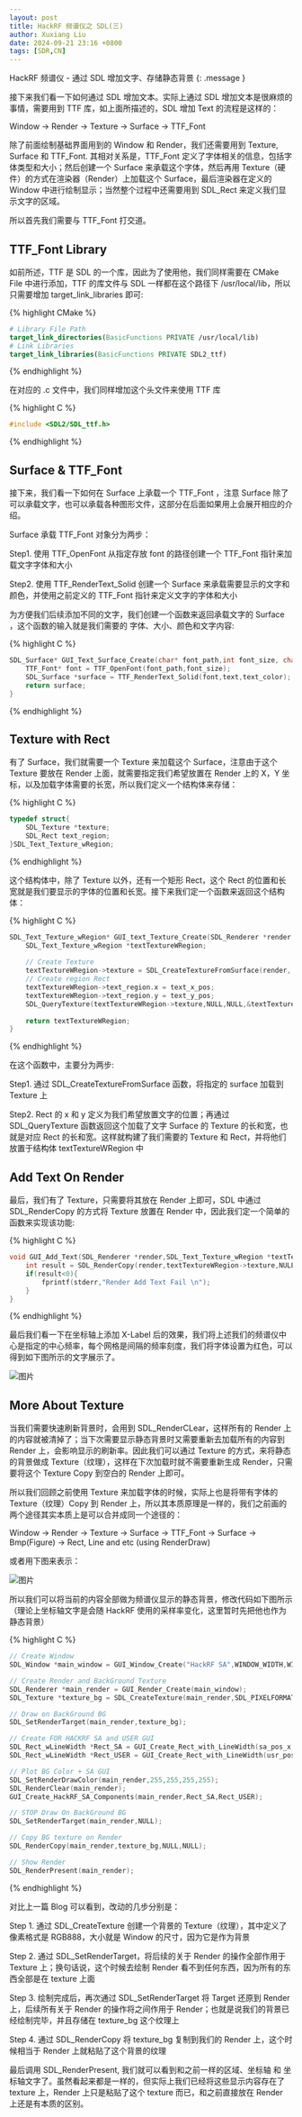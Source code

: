 ```yaml
---
layout: post
title: HackRF 频谱仪之 SDL(三)
author: Xuxiang Liu
date: 2024-09-21 23:16 +0800
tags: [SDR,CN]
---
```


HackRF 频谱仪 - 通过 SDL 增加文字、存储静态背景
{: .message }

接下来我们看一下如何通过 SDL 增加文本。实际上通过 SDL 增加文本是很麻烦的事情，需要用到 TTF 库，如上面所描述的，SDL 增加 Text 的流程是这样的：

Window -> Render -> Texture -> Surface -> TTF_Font 

除了前面绘制基础界面用到的 Window 和 Render，我们还需要用到 Texture, Surface 和 TTF_Font. 其相对关系是，TTF_Font 定义了字体相关的信息，包括字体类型和大小；然后创建一个 Surface 来承载这个字体，然后再用 Texture（硬件）的方式在渲染器（Render）上加载这个 Surface，最后渲染器在定义的 Window 中进行绘制显示；当然整个过程中还需要用到 SDL_Rect 来定义我们显示文字的区域。

所以首先我们需要与 TTF_Font 打交道。

## TTF_Font Library

如前所述，TTF 是 SDL 的一个库，因此为了使用他，我们同样需要在 CMake File 中进行添加，TTF 的库文件与 SDL 一样都在这个路径下 /usr/local/lib，所以只需要增加 target_link_libraries 即可:

{% highlight CMake %}
```CMake
# Library File Path
target_link_directories(BasicFunctions PRIVATE /usr/local/lib)
# Link Libraries
target_link_libraries(BasicFunctions PRIVATE SDL2_ttf)
```
{% endhighlight %}

在对应的 .c 文件中，我们同样增加这个头文件来使用 TTF 库

{% highlight C %}
```C
#include <SDL2/SDL_ttf.h>
```
{% endhighlight %}

## Surface & TTF_Font

接下来，我们看一下如何在 Surface 上承载一个 TTF_Font ，注意 Surface 除了可以承载文字，也可以承载各种图形文件，这部分在后面如果用上会展开相应的介绍。

Surface 承载 TTF_Font 对象分为两步：

Step1. 使用 TTF_OpenFont 从指定存放 font 的路径创建一个 TTF_Font 指针来加载文字字体和大小

Step2. 使用 TTF_RenderText_Solid 创建一个 Surface 来承载需要显示的文字和颜色，并使用之前定义的 TTF_Font 指针来定义文字的字体和大小

为方便我们后续添加不同的文字，我们创建一个函数来返回承载文字的 Surface ，这个函数的输入就是我们需要的 字体、大小、颜色和文字内容:

{% highlight C %}
```C
SDL_Surface* GUI_Text_Surface_Create(char* font_path,int font_size, char* text, SDL_Color text_color){
    TTF_Font* font = TTF_OpenFont(font_path,font_size);
    SDL_Surface *surface = TTF_RenderText_Solid(font,text,text_color);
    return surface;
}
```
{% endhighlight %}

## Texture with Rect

有了 Surface，我们就需要一个 Texture 来加载这个 Surface，注意由于这个 Texture 要放在 Render 上面，就需要指定我们希望放置在 Render 上的 X，Y 坐标，以及加载字体需要的长宽，所以我们定义一个结构体来存储：

{% highlight C %}
```C
typedef struct{
    SDL_Texture *texture;
    SDL_Rect text_region;
}SDL_Text_Texture_wRegion;
```
{% endhighlight %}

这个结构体中，除了 Texture 以外，还有一个矩形 Rect，这个 Rect 的位置和长宽就是我们要显示的字体的位置和长宽。接下来我们定一个函数来返回这个结构体：

{% highlight C %}
```C
SDL_Text_Texture_wRegion* GUI_text_Texture_Create(SDL_Renderer *render, SDL_Surface *surface, int text_x_pos, int text_y_pos){
    SDL_Text_Texture_wRegion *textTextureWRegion;
    
    // Create Texture
    textTextureWRegion->texture = SDL_CreateTextureFromSurface(render, surface);
    // Create region Rect
    textTextureWRegion->text_region.x = text_x_pos;
    textTextureWRegion->text_region.y = text_y_pos;
    SDL_QueryTexture(textTextureWRegion->texture,NULL,NULL,&textTextureWRegion->text_region.w,&textTextureWRegion->text_region.h);
    
    return textTextureWRegion;
}
```
{% endhighlight %}

在这个函数中，主要分为两步:

Step1. 通过 SDL_CreateTextureFromSurface 函数，将指定的 surface 加载到 Texture 上

Step2. Rect 的 x 和 y 定义为我们希望放置文字的位置；再通过 SDL_QueryTexture 函数返回这个加载了文字 Surface 的 Texture 的长和宽，也就是对应 Rect 的长和宽。这样就构建了我们需要的 Texture 和 Rect，并将他们放置于结构体 textTextureWRegion 中

## Add Text On Render

最后，我们有了 Texture，只需要将其放在 Render 上即可，SDL 中通过 SDL_RenderCopy 的方式将 Texture 放置在 Render 中，因此我们定一个简单的函数来实现该功能:

{% highlight C %}
```C
void GUI_Add_Text(SDL_Renderer *render,SDL_Text_Texture_wRegion *textTextureWRegion){
    int result = SDL_RenderCopy(render,textTextureWRegion->texture,NULL,&textTextureWRegion->text_region);
    if(result<0){
        fprintf(stderr,"Render Add Text Fail \n");
    }
}
```
{% endhighlight %}

最后我们看一下在坐标轴上添加 X-Label 后的效果，我们将上述我们的频谱仪中心是指定的中心频率，每个网格是间隔的频率刻度，我们将字体设置为红色，可以得到如下图所示的文字展示了。

![图片](https://github.com/user-attachments/assets/087a48b4-c77d-47ae-94f3-4cfa32f15490)

## More About Texture

当我们需要快速刷新背景时，会用到 SDL_RenderCLear，这样所有的 Render 上的内容就被清掉了；当下次需要显示静态背景时又需要重新去加载所有的内容到 Render 上，会影响显示的刷新率。因此我们可以通过 Texture 的方式，来将静态的背景做成 Texture（纹理），这样在下次加载时就不需要重新生成 Render，只需要将这个 Texture Copy 到空白的 Render 上即可。

所以我们回顾之前使用 Texture 来加载字体的时候，实际上也是将带有字体的 Texture（纹理）Copy 到 Render 上，所以其本质原理是一样的，我们之前画的两个途径其实本质上是可以合并成同一个途径的：

Window -> Render -> Texture -> Surface -> TTF_Font
                            -> Surface -> Bmp(Figure)
                            -> Rect, Line and etc (using RenderDraw)

或者用下图来表示：

![图片](https://github.com/user-attachments/assets/557cc5bc-3a96-4346-b27f-e1fc7b642308)

所以我们可以将当前的内容全部做为频谱仪显示的静态背景，修改代码如下图所示（理论上坐标轴文字是会随 HackRF 使用的采样率变化，这里暂时先把他也作为静态背景）

{% highlight C %}
```C
// Create Window
SDL_Window *main_window = GUI_Window_Create("HackRF SA",WINDOW_WIDTH,WINDOW_HEIGHT);

// Create Render and BackGround Texture
SDL_Renderer *main_render = GUI_Render_Create(main_window);
SDL_Texture *texture_bg = SDL_CreateTexture(main_render,SDL_PIXELFORMAT_RGB888,SDL_TEXTUREACCESS_TARGET,WINDOW_WIDTH,WINDOW_HEIGHT);

// Draw on BackGround BG
SDL_SetRenderTarget(main_render,texture_bg);

// Create FOR HACKRF SA and USER GUI
SDL_Rect_wLineWidth *Rect_SA = GUI_Create_Rect_with_LineWidth(sa_pos_x,sa_pos_y,sa_width,sa_height,region_lw,COLOR_BLACK,COLOR_WHITE);
SDL_Rect_wLineWidth *Rect_USER = GUI_Create_Rect_with_LineWidth(usr_pos_x,usr_pos_y,usr_width,usr_height,region_lw,COLOR_BLACK,COLOR_WHITE);

// Plot BG Color + SA GUI
SDL_SetRenderDrawColor(main_render,255,255,255,255);
SDL_RenderClear(main_render);
GUI_Create_HackRF_SA_Components(main_render,Rect_SA,Rect_USER);

// STOP Draw On BackGround BG
SDL_SetRenderTarget(main_render,NULL);

// Copy BG texture on Render
SDL_RenderCopy(main_render,texture_bg,NULL,NULL);

// Show Render
SDL_RenderPresent(main_render);
```
{% endhighlight %}

对比上一篇 Blog 可以看到，改动的几步分别是：

Step 1. 通过 SDL_CreateTexture 创建一个背景的 Texture（纹理），其中定义了像素格式是 RGB888，大小就是 Window 的尺寸，因为它是作为背景

Step 2. 通过 SDL_SetRenderTarget，将后续的关于 Render 的操作全部作用于 Texture 上；换句话说，这个时候去绘制 Render 看不到任何东西，因为所有的东西全部是在 texture 上面

Step 3. 绘制完成后，再次通过 SDL_SetRenderTarget 将 Target 还原到 Render 上，后续所有关于 Render 的操作将之间作用于 Render；也就是说我们的背景已经绘制完毕，并且存储在 texture_bg 这个纹理上

Step 4. 通过 SDL_RenderCopy 将 texture_bg 复制到我们的 Render 上，这个时候相当于 Render 上就粘贴了这个背景的纹理

最后调用 SDL_RenderPresent, 我们就可以看到和之前一样的区域、坐标轴 和 坐标轴文字了。虽然看起来都是一样的，但实际上我们已经将这些显示内容存在了 texture 上，Render 上只是粘贴了这个 texture 而已，和之前直接放在 Render 上还是有本质的区别。
